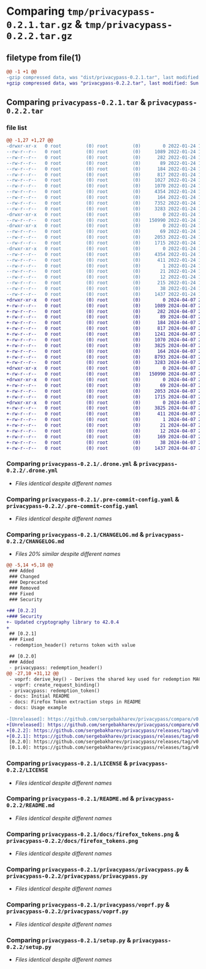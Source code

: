 # Comparing `tmp/privacypass-0.2.1.tar.gz` & `tmp/privacypass-0.2.2.tar.gz`

## filetype from file(1)

```diff
@@ -1 +1 @@
-gzip compressed data, was "dist/privacypass-0.2.1.tar", last modified: Mon Jan 24 11:43:05 2022, max compression
+gzip compressed data, was "privacypass-0.2.2.tar", last modified: Sun Apr  7 23:08:37 2024, max compression
```

## Comparing `privacypass-0.2.1.tar` & `privacypass-0.2.2.tar`

### file list

```diff
@@ -1,27 +1,27 @@
-drwxr-xr-x   0 root         (0) root         (0)        0 2022-01-24 11:43:05.739887 privacypass-0.2.1/
--rw-r--r--   0 root         (0) root         (0)     1089 2022-01-24 11:42:43.000000 privacypass-0.2.1/.drone.yml
--rw-r--r--   0 root         (0) root         (0)      282 2022-01-24 11:42:43.000000 privacypass-0.2.1/.flake8
--rw-r--r--   0 root         (0) root         (0)       89 2022-01-24 11:42:43.000000 privacypass-0.2.1/.gitignore
--rw-r--r--   0 root         (0) root         (0)      184 2022-01-24 11:42:43.000000 privacypass-0.2.1/.mypy.ini
--rw-r--r--   0 root         (0) root         (0)      817 2022-01-24 11:42:43.000000 privacypass-0.2.1/.pre-commit-config.yaml
--rw-r--r--   0 root         (0) root         (0)     1027 2022-01-24 11:42:43.000000 privacypass-0.2.1/CHANGELOG.md
--rw-r--r--   0 root         (0) root         (0)     1070 2022-01-24 11:42:43.000000 privacypass-0.2.1/LICENSE
--rw-r--r--   0 root         (0) root         (0)     4354 2022-01-24 11:43:05.739887 privacypass-0.2.1/PKG-INFO
--rw-r--r--   0 root         (0) root         (0)      164 2022-01-24 11:42:43.000000 privacypass-0.2.1/Pipfile
--rw-r--r--   0 root         (0) root         (0)     7352 2022-01-24 11:42:43.000000 privacypass-0.2.1/Pipfile.lock
--rw-r--r--   0 root         (0) root         (0)     3283 2022-01-24 11:42:43.000000 privacypass-0.2.1/README.md
-drwxr-xr-x   0 root         (0) root         (0)        0 2022-01-24 11:43:05.735887 privacypass-0.2.1/docs/
--rw-r--r--   0 root         (0) root         (0)   150990 2022-01-24 11:42:43.000000 privacypass-0.2.1/docs/firefox_tokens.png
-drwxr-xr-x   0 root         (0) root         (0)        0 2022-01-24 11:43:05.736887 privacypass-0.2.1/privacypass/
--rw-r--r--   0 root         (0) root         (0)       69 2022-01-24 11:42:43.000000 privacypass-0.2.1/privacypass/__init__.py
--rw-r--r--   0 root         (0) root         (0)     2053 2022-01-24 11:42:43.000000 privacypass-0.2.1/privacypass/privacypass.py
--rw-r--r--   0 root         (0) root         (0)     1715 2022-01-24 11:42:43.000000 privacypass-0.2.1/privacypass/voprf.py
-drwxr-xr-x   0 root         (0) root         (0)        0 2022-01-24 11:43:05.738887 privacypass-0.2.1/privacypass.egg-info/
--rw-r--r--   0 root         (0) root         (0)     4354 2022-01-24 11:43:05.000000 privacypass-0.2.1/privacypass.egg-info/PKG-INFO
--rw-r--r--   0 root         (0) root         (0)      411 2022-01-24 11:43:05.000000 privacypass-0.2.1/privacypass.egg-info/SOURCES.txt
--rw-r--r--   0 root         (0) root         (0)        1 2022-01-24 11:43:05.000000 privacypass-0.2.1/privacypass.egg-info/dependency_links.txt
--rw-r--r--   0 root         (0) root         (0)       21 2022-01-24 11:43:05.000000 privacypass-0.2.1/privacypass.egg-info/requires.txt
--rw-r--r--   0 root         (0) root         (0)       12 2022-01-24 11:43:05.000000 privacypass-0.2.1/privacypass.egg-info/top_level.txt
--rw-r--r--   0 root         (0) root         (0)      215 2022-01-24 11:42:43.000000 privacypass-0.2.1/requirements.txt
--rw-r--r--   0 root         (0) root         (0)       38 2022-01-24 11:43:05.739887 privacypass-0.2.1/setup.cfg
--rw-r--r--   0 root         (0) root         (0)     1437 2022-01-24 11:42:43.000000 privacypass-0.2.1/setup.py
+drwxr-xr-x   0 root         (0) root         (0)        0 2024-04-07 23:08:37.244420 privacypass-0.2.2/
+-rw-r--r--   0 root         (0) root         (0)     1089 2024-04-07 23:08:17.000000 privacypass-0.2.2/.drone.yml
+-rw-r--r--   0 root         (0) root         (0)      282 2024-04-07 23:08:17.000000 privacypass-0.2.2/.flake8
+-rw-r--r--   0 root         (0) root         (0)       89 2024-04-07 23:08:17.000000 privacypass-0.2.2/.gitignore
+-rw-r--r--   0 root         (0) root         (0)      184 2024-04-07 23:08:17.000000 privacypass-0.2.2/.mypy.ini
+-rw-r--r--   0 root         (0) root         (0)      817 2024-04-07 23:08:17.000000 privacypass-0.2.2/.pre-commit-config.yaml
+-rw-r--r--   0 root         (0) root         (0)     1241 2024-04-07 23:08:17.000000 privacypass-0.2.2/CHANGELOG.md
+-rw-r--r--   0 root         (0) root         (0)     1070 2024-04-07 23:08:17.000000 privacypass-0.2.2/LICENSE
+-rw-r--r--   0 root         (0) root         (0)     3825 2024-04-07 23:08:37.243420 privacypass-0.2.2/PKG-INFO
+-rw-r--r--   0 root         (0) root         (0)      164 2024-04-07 23:08:17.000000 privacypass-0.2.2/Pipfile
+-rw-r--r--   0 root         (0) root         (0)     8793 2024-04-07 23:08:17.000000 privacypass-0.2.2/Pipfile.lock
+-rw-r--r--   0 root         (0) root         (0)     3283 2024-04-07 23:08:17.000000 privacypass-0.2.2/README.md
+drwxr-xr-x   0 root         (0) root         (0)        0 2024-04-07 23:08:37.240420 privacypass-0.2.2/docs/
+-rw-r--r--   0 root         (0) root         (0)   150990 2024-04-07 23:08:17.000000 privacypass-0.2.2/docs/firefox_tokens.png
+drwxr-xr-x   0 root         (0) root         (0)        0 2024-04-07 23:08:37.241420 privacypass-0.2.2/privacypass/
+-rw-r--r--   0 root         (0) root         (0)       69 2024-04-07 23:08:17.000000 privacypass-0.2.2/privacypass/__init__.py
+-rw-r--r--   0 root         (0) root         (0)     2053 2024-04-07 23:08:17.000000 privacypass-0.2.2/privacypass/privacypass.py
+-rw-r--r--   0 root         (0) root         (0)     1715 2024-04-07 23:08:17.000000 privacypass-0.2.2/privacypass/voprf.py
+drwxr-xr-x   0 root         (0) root         (0)        0 2024-04-07 23:08:37.243420 privacypass-0.2.2/privacypass.egg-info/
+-rw-r--r--   0 root         (0) root         (0)     3825 2024-04-07 23:08:37.000000 privacypass-0.2.2/privacypass.egg-info/PKG-INFO
+-rw-r--r--   0 root         (0) root         (0)      411 2024-04-07 23:08:37.000000 privacypass-0.2.2/privacypass.egg-info/SOURCES.txt
+-rw-r--r--   0 root         (0) root         (0)        1 2024-04-07 23:08:37.000000 privacypass-0.2.2/privacypass.egg-info/dependency_links.txt
+-rw-r--r--   0 root         (0) root         (0)       21 2024-04-07 23:08:37.000000 privacypass-0.2.2/privacypass.egg-info/requires.txt
+-rw-r--r--   0 root         (0) root         (0)       12 2024-04-07 23:08:37.000000 privacypass-0.2.2/privacypass.egg-info/top_level.txt
+-rw-r--r--   0 root         (0) root         (0)      169 2024-04-07 23:08:17.000000 privacypass-0.2.2/requirements.txt
+-rw-r--r--   0 root         (0) root         (0)       38 2024-04-07 23:08:37.244420 privacypass-0.2.2/setup.cfg
+-rw-r--r--   0 root         (0) root         (0)     1437 2024-04-07 23:08:17.000000 privacypass-0.2.2/setup.py
```

### Comparing `privacypass-0.2.1/.drone.yml` & `privacypass-0.2.2/.drone.yml`

 * *Files identical despite different names*

### Comparing `privacypass-0.2.1/.pre-commit-config.yaml` & `privacypass-0.2.2/.pre-commit-config.yaml`

 * *Files identical despite different names*

### Comparing `privacypass-0.2.1/CHANGELOG.md` & `privacypass-0.2.2/CHANGELOG.md`

 * *Files 20% similar despite different names*

```diff
@@ -5,14 +5,18 @@
 ### Added
 ### Changed
 ### Deprecated
 ### Removed
 ### Fixed
 ### Security
 
+## [0.2.2]
+### Security
+- Updated cryptography library to 42.0.4
+
 ## [0.2.1]
 ### Fixed
 - redemption_header() returns token with value
 
 ## [0.2.0]
 ### Added
 - privacypass: redemption_header()
@@ -27,10 +31,12 @@
 - voprf: derive_key() - Derives the shared key used for redemption MACs
 - voprf: create_request_binding()
 - privacypass: redemption_token()
 - docs: Initial README
 - docs: Firefox Token extraction steps in README
 - docs: Usage example
 
-[Unreleased]: https://github.com/sergebakharev/privacypass/compare/v0.2.0...HEAD
+[Unreleased]: https://github.com/sergebakharev/privacypass/compare/v0.2.2...HEAD
+[0.2.2]: https://github.com/sergebakharev/privacypass/releases/tag/v0.2.2
+[0.2.1]: https://github.com/sergebakharev/privacypass/releases/tag/v0.2.1
 [0.2.0]: https://github.com/sergebakharev/privacypass/releases/tag/v0.2.0
 [0.1.0]: https://github.com/sergebakharev/privacypass/releases/tag/v0.1.0
```

### Comparing `privacypass-0.2.1/LICENSE` & `privacypass-0.2.2/LICENSE`

 * *Files identical despite different names*

### Comparing `privacypass-0.2.1/README.md` & `privacypass-0.2.2/README.md`

 * *Files identical despite different names*

### Comparing `privacypass-0.2.1/docs/firefox_tokens.png` & `privacypass-0.2.2/docs/firefox_tokens.png`

 * *Files identical despite different names*

### Comparing `privacypass-0.2.1/privacypass/privacypass.py` & `privacypass-0.2.2/privacypass/privacypass.py`

 * *Files identical despite different names*

### Comparing `privacypass-0.2.1/privacypass/voprf.py` & `privacypass-0.2.2/privacypass/voprf.py`

 * *Files identical despite different names*

### Comparing `privacypass-0.2.1/setup.py` & `privacypass-0.2.2/setup.py`

 * *Files identical despite different names*

